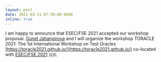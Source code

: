 ```yaml
---
layout: post
date: 2021-03-11 07:59:00-0400
inline: true
---
```


I am happy to announce that ESEC/FSE 2021 accepted our workshop proposal.
[Gunel Jahangirova](https://sites.google.com/view/guneljahangirova) and I will organize the workshop TORACLE 2021: The 1st International Workshop on Test Oracles [https://toracle2021.github.io/](https://toracle2021.github.io/) co-located with [ESEC/FSE 2021](https://2021.esec-fse.org/track/fse-2021-workshops#About) :greece:.

